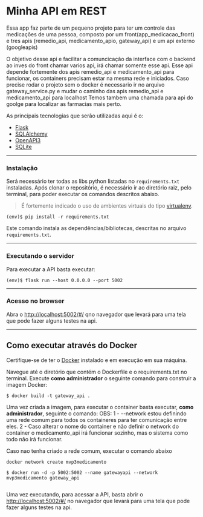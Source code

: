 # Minha API em REST

Essa app faz parte de um pequeno projeto para ter um controle das medicações de uma pessoa, composto por um front(app_medicacao_front) e tres apis (remedio_api, medicamento_apio, gateway_api) e um api externo (googleapis)

O objetivo desse api e facilitar a comuncicação da interface com o backend ao inves do front chamar varios api, irá chamar somente esse api.
Esse api depende fortemente dos apis remedio_api e medicamento_api para funcionar, os containers precisam estar na mesma rede e iniciados.
Caso precise rodar o projeto sem o docker é necessario ir no arquivo gateway_service.py e mudar o caminho das apis remedio_api e medicamento_api para localhost
Temos tambem uma chamada para api do goolge para localizar as farmacias mais perto.


As principais tecnologias que serão utilizadas aqui é o:
 - [Flask](https://flask.palletsprojects.com/en/2.3.x/)
 - [SQLAlchemy](https://www.sqlalchemy.org/)
 - [OpenAPI3](https://swagger.io/specification/)
 - [SQLite](https://www.sqlite.org/index.html)

---
### Instalação


Será necessário ter todas as libs python listadas no `requirements.txt` instaladas.
Após clonar o repositório, é necessário ir ao diretório raiz, pelo terminal, para poder executar os comandos descritos abaixo.

> É fortemente indicado o uso de ambientes virtuais do tipo [virtualenv](https://virtualenv.pypa.io/en/latest/installation.html).

```
(env)$ pip install -r requirements.txt
```

Este comando instala as dependências/bibliotecas, descritas no arquivo `requirements.txt`.

---
### Executando o servidor


Para executar a API  basta executar:

```
(env)$ flask run --host 0.0.0.0 --port 5002
```


---
### Acesso no browser

Abra o [http://localhost:5002/#/](http://localhost:5002/#/) qno navegador que levará para uma tela que pode fazer alguns testes na api.



---
## Como executar através do Docker

Certifique-se de ter o [Docker](https://docs.docker.com/engine/install/) instalado e em execução em sua máquina.

Navegue até o diretório que contém o Dockerfile e o requirements.txt no terminal.
Execute **como administrador** o seguinte comando para construir a imagem Docker:

```
$ docker build -t gateway_api .
```

Uma vez criada a imagem, para executar o container basta executar, **como administrador**, seguinte o comando:
OBS: 1 - --network estou definindo uma rede comum para todos os containeres para ter comunicação entre eles.
     2 - Caso alterar o nome do container e não definir o network do container o medicamento_api irá funcionar sozinho, mas o sistema como todo não irá funcionar. 

Caso nao tenha criado a rede comum, executar o comando abaixo
```
docker network create mvp3medicamento
```
```
$ docker run -d -p 5002:5002 --name gatewayapi --network mvp3medicamento gateway_api
  
```

Uma vez executando, para acessar a API, basta abrir o [http://localhost:5002/#/](http://localhost:5002/#/) no navegador que levará para uma tela que pode fazer alguns testes na api.
